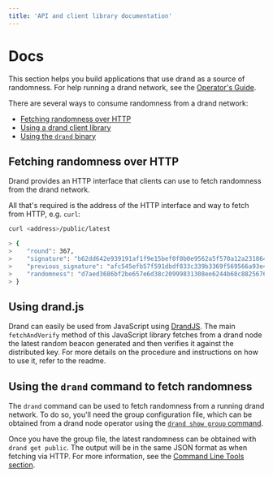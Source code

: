```yaml
---
title: 'API and client library documentation'
---
```


# Docs

This section helps you build applications that use drand as a source of randomness. For help running a drand network, see the [Operator's Guide](/operate/).

There are several ways to consume randomness from a drand network:

- [Fetching randomness over HTTP](#fetching-randomness-over-http)
- [Using a drand client library](#using-a-drand-client-library)
- [Using the `drand` binary](#using-the-drand-command-to-fetch-randomness)

## Fetching randomness over HTTP

Drand provides an HTTP interface that clients can use to fetch randomness from the drand network.

All that's required is the address of the HTTP interface and way to fetch from HTTP, e.g. `curl`:

```bash
curl <address>/public/latest

> {
>    "round": 367,
>    "signature": "b62dd642e939191af1f9e15bef0f0b0e9562a5f570a12a231864afe468377e2a6424a92ccfc34ef1471cbd58c37c6b020cf75ce9446d2aa1252a090250b2b1441f8a2a0d22208dcc09332eaa0143c4a508be13de63978dbed273e3b9813130d5",
>    "previous_signature": "afc545efb57f591dbdf833c339b3369f569566a93e49578db46b6586299422483b7a2d595814046e2847494b401650a0050981e716e531b6f4b620909c2bf1476fd82cf788a110becbc77e55746a7cccd47fb171e8ae2eea2a22fcc6a512486d",
>    "randomness": "d7aed3686bf2be657e6d38c20999831308ee6244b68c8825676db580e7e3bec6"
> }
```

## Using drand.js

Drand can easily be used from JavaScript using [DrandJS](https://github.com/drand/drandjs). The main `fetchAndVerify` method of this JavaScript
library fetches from a drand node the latest random beacon generated and then verifies it against the distributed key. For more details on the
procedure and instructions on how to use it, refer to the readme.

## Using the `drand` command to fetch randomness

The `drand` command can be used to fetch randomness from a running drand network. To do so, you'll need the group configuration file,
which can be obtained from a drand node operator using the [`drand show group` command](../operators/drand-cli/#drand-show).

Once you have the group file, the latest randomness can be obtained with `drand get public`. The output will be in the same JSON format
as when fetching via HTTP. For more information, see the [Command Line Tools section](/operators/drand-cli/#drand-get).
